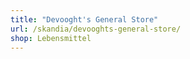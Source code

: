 ```yaml
---
title: "Devooght's General Store"
url: /skandia/devooghts-general-store/
shop: Lebensmittel
---
```

